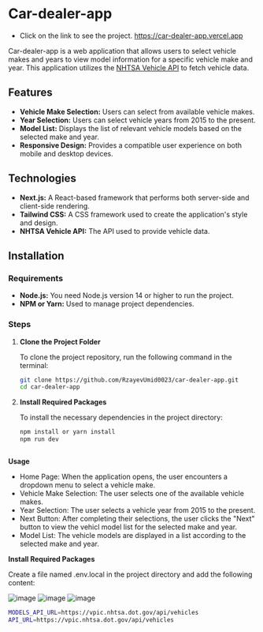 # Car-dealer-app
- Click on the link to see the project. https://car-dealer-app.vercel.app
  
Car-dealer-app is a web application that allows users to select vehicle makes and years to view model information for a specific vehicle make and year. This application utilizes the [NHTSA Vehicle API](https://vpic.nhtsa.dot.gov/api/) to fetch vehicle data.

## Features

- **Vehicle Make Selection:** Users can select from available vehicle makes.
- **Year Selection:** Users can select vehicle years from 2015 to the present.
- **Model List:** Displays the list of relevant vehicle models based on the selected make and year.
- **Responsive Design:** Provides a compatible user experience on both mobile and desktop devices.

## Technologies

- **Next.js:** A React-based framework that performs both server-side and client-side rendering.
- **Tailwind CSS:** A CSS framework used to create the application's style and design.
- **NHTSA Vehicle API:** The API used to provide vehicle data.

## Installation

### Requirements

- **Node.js:** You need Node.js version 14 or higher to run the project.
- **NPM or Yarn:** Used to manage project dependencies.

### Steps

1. **Clone the Project Folder**

   To clone the project repository, run the following command in the terminal:

   ```bash
   git clone https://github.com/RzayevUmid0023/car-dealer-app.git
   cd car-dealer-app

2. **Install Required Packages**

   To install the necessary dependencies in the project directory:

   ```bash
   npm install or yarn install
   npm run dev



**Usage**
- Home Page: When the application opens, the user encounters a dropdown menu to select a vehicle make.
- Vehicle Make Selection: The user selects one of the available vehicle makes.
- Year Selection: The user selects a vehicle year from 2015 to the present.
- Next Button: After completing their selections, the user clicks the "Next" button to view the vehicl model list for the selected make and year.
- Model List: The vehicle models are displayed in a list according to the selected make and year. 

 **Install Required Packages**

  Create a file named .env.local in the project directory and add the following content:

![image](https://github.com/user-attachments/assets/270ecd13-24d6-4b8a-84a8-b5edfd1a3e09)
![image](https://github.com/user-attachments/assets/825d33db-0fff-4871-9832-6660bcd36968)
![image](https://github.com/user-attachments/assets/0719f761-1683-44b2-bd20-905f4e7576fa)






   ```bash
   MODELS_API_URL=https://vpic.nhtsa.dot.gov/api/vehicles
   API_URL=https://vpic.nhtsa.dot.gov/api/vehicles




